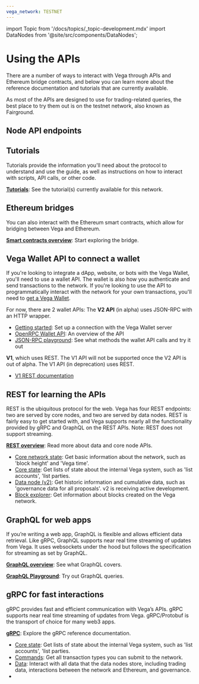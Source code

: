 ```yaml
---
vega_network: TESTNET
---
```

import Topic from '/docs/topics/_topic-development.mdx'
import DataNodes from '@site/src/components/DataNodes';

# Using the APIs

<Topic />

There are a number of ways to interact with Vega through APIs and Ethereum bridge contracts, and below you can learn more about the reference documentation and tutorials that are currently available.

As most of the APIs are designed to use for trading-related queries, the best place to try them out is on the testnet network, also known as Fairground. 

## Node API endpoints
<DataNodes frontMatter={frontMatter} />

## Tutorials
Tutorials provide the information you'll need about the protocol to understand and use the guide, as well as instructions on how to interact with scripts, API calls, or other code. 

**[Tutorials](../tutorials)**: See the tutorial(s) currently available for this network.

## Ethereum bridges
You can also interact with the Ethereum smart contracts, which allow for bridging between Vega and Ethereum.

**[Smart contracts overview](./bridge/index.md)**: Start exploring the bridge.

## Vega Wallet API to connect a wallet
If you're looking to integrate a dApp, website, or bots with the Vega Wallet, you'll need to use a wallet API. The wallet is also how you authenticate and send transactions to the network. If you're looking to use the API to programmatically interact with the network for your own transactions, you'll need to [get a Vega Wallet](../tools/vega-wallet/index.md).

For now, there are 2 wallet APIs: 
The **V2 API** (in alpha) uses JSON-RPC with an HTTP wrapper.

* [Getting started](./vega-wallet/v2-api/get-started): Set up a connection with the Vega Wallet server
* [OpenRPC Wallet API](./vega-wallet/v2-api/openrpc): An overview of the API
* [JSON-RPC playground](./vega-wallet/v2-api/openrpc-api-playground): See what methods the wallet API calls and try it out

**V1**, which uses REST. The V1 API will not be supported once the V2 API is out of alpha.
The V1 API (in deprecation) uses REST.
* [V1 REST documentation](./vega-wallet/v1-api)

## REST for learning the APIs
REST is the ubiquitous protocol for the web. Vega has four REST endpoints: two are served by core nodes, and two are served by data nodes. REST is fairly easy to get started with, and Vega supports nearly all the functionality provided by gRPC and GraphQL on the REST APIs. Note: REST does not support streaming.

**[REST overview](rest/overview.md)**: Read more about data and core node APIs.
- [Core network state](rest/core/core-service.mdx): Get basic information about the network, such as 'block height' and 'Vega time'.
- [Core state](rest/state/core-state-service): Get lists of state about the internal Vega system, such as 'list accounts', 'list parties.
- [Data node (v2)](rest/data-v2/trading-data-service): Get historic information and cumulative data, such as 'governance data for all proposals'. v2 is receiving active development.
- [Block explorer](/testnet/category/api/rest/explorer/block-explorer): Get information about blocks created on the Vega network.

## GraphQL for web apps
If you’re writing a web app, GraphQL is flexible and allows efficient data retrieval. Like gRPC, GraphQL supports near real time streaming of updates from Vega. It uses websockets under the hood but follows the specification for streaming as set by GraphQL.

**[GraphQL overview](./graphql/generated.md)**: See what GraphQL covers. 

**[GraphQL Playground](https://api.testnet.vega.xyz/graphql/)**: Try out GraphQL queries. 

## gRPC for fast interactions
gRPC provides fast and efficient communication with Vega’s APIs. gRPC supports near real time streaming of updates from Vega. gRPC/Protobuf is the transport of choice for many web3 apps.

**[gRPC](grpc/vega/vega.proto)**: Explore the gRPC reference documentation.
- [Core state](grpc/vega/api/v1/corestate.proto): Get lists of state about the internal Vega system, such as 'list accounts', 'list parties.
- [Commands](grpc/vega/commands/v1/commands.proto): Get all transaction types you can submit to the network.
- [Data](grpc/data-node/api/v2/trading_data.proto.mdx): Interact with all data that the data nodes store, including trading data, interactions between the network and Ethereum, and governance.
- 

